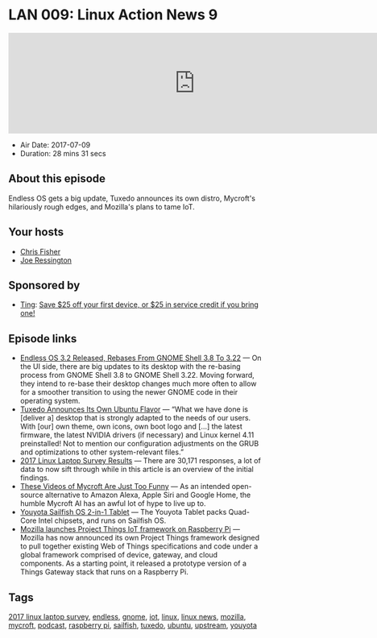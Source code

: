 # LAN 009: Linux Action News 9

<iframe src="https://player.fireside.fm/v2/DAcK9LdX+6jERgnub?theme=dark" width="740" height="200" frameborder="0" scrolling="no"></iframe>

* Air Date: 2017-07-09
* Duration: 28 mins 31 secs

## About this episode

Endless OS gets a big update, Tuxedo announces its own distro, Mycroft's hilariously rough edges, and Mozilla's plans to tame IoT.

## Your hosts
* [Chris Fisher](https://linuxactionnews.com/hosts/chris)
* [Joe Ressington](https://linuxactionnews.com/hosts/joe)

## Sponsored by

  * [Ting](https://linux.ting.com): [Save $25 off your first device, or $25 in service credit if you bring one!](https://linux.ting.com)



## Episode links

  * [Endless OS 3.2 Released, Rebases From GNOME Shell 3.8 To 3.22](http://www.phoronix.com/scan.php?page=news_item&px=Endless-OS-3.2-Released "Endless OS 3.2 Released, Rebases From GNOME Shell 3.8 To 3.22") — On the UI side, there are big updates to its desktop with the re-basing process from GNOME Shell 3.8 to GNOME Shell 3.22. Moving forward, they intend to re-base their desktop changes much more often to allow for a smoother transition to using the newer GNOME code in their operating system. 
  * [Tuxedo Announces Its Own Ubuntu Flavor](http://www.omgubuntu.co.uk/2017/07/tuxedo-computers-launch-linux-distro-xfce "Tuxedo Announces Its Own Ubuntu Flavor") — “What we have done is [deliver a] desktop that is strongly adapted to the needs of our users. With [our] own theme, own icons, own boot logo and […] the latest firmware, the latest NVIDIA drivers (if necessary) and Linux kernel 4.11 preinstalled! Not to mention our configuration adjustments on the GRUB and optimizations to other system-relevant files.” 
  * [2017 Linux Laptop Survey Results](http://www.phoronix.com/scan.php?page=article&item=2017-laptop-survey&num=1 "2017 Linux Laptop Survey Results") — There are 30,171 responses, a lot of data to now sift through while in this article is an overview of the initial findings. 
  * [These Videos of Mycroft Are Just Too Funny](http://www.omgubuntu.co.uk/2017/07/mycroft-the-open-source-alexa-fail "These Videos of Mycroft Are Just Too Funny") — As an intended open-source alternative to Amazon Alexa, Apple Siri and Google Home, the humble Mycroft AI has an awful lot of hype to live up to.
  * [Youyota Sailfish OS 2-in-1 Tablet](https://www.indiegogo.com/projects/youyota-sailfish-os-2-in-1-tablet#/ "Youyota Sailfish OS 2-in-1 Tablet") — The Youyota Tablet packs Quad-Core Intel chipsets, and runs on Sailfish OS.
  * [Mozilla launches Project Things IoT framework on Raspberry Pi](http://linuxgizmos.com/mozilla-launches-project-things-iot-framework-on-raspberry-pi/ "Mozilla launches Project Things IoT framework on Raspberry Pi") — Mozilla has now announced its own Project Things framework designed to pull together existing Web of Things specifications and code under a global framework comprised of device, gateway, and cloud components. As a starting point, it released a prototype version of a Things Gateway stack that runs on a Raspberry Pi. 



## Tags

[2017 linux laptop survey](https://linuxactionnews.com/tags/2017%20linux%20laptop%20survey), [endless](https://linuxactionnews.com/tags/endless), [gnome](https://linuxactionnews.com/tags/gnome), [iot](https://linuxactionnews.com/tags/iot), [linux](https://linuxactionnews.com/tags/linux), [linux news](https://linuxactionnews.com/tags/linux%20news), [mozilla](https://linuxactionnews.com/tags/mozilla), [mycroft](https://linuxactionnews.com/tags/mycroft), [podcast](https://linuxactionnews.com/tags/podcast), [raspberry pi](https://linuxactionnews.com/tags/raspberry%20pi), [sailfish](https://linuxactionnews.com/tags/sailfish), [tuxedo](https://linuxactionnews.com/tags/tuxedo), [ubuntu](https://linuxactionnews.com/tags/ubuntu), [upstream](https://linuxactionnews.com/tags/upstream), [youyota](https://linuxactionnews.com/tags/youyota)